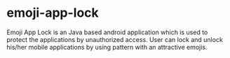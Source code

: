 # emoji-app-lock
Emoji App Lock is an Java based android application which is used to protect the applications by unauthorized access. User can lock and unlock his/her mobile applications by using pattern with an attractive emojis.
